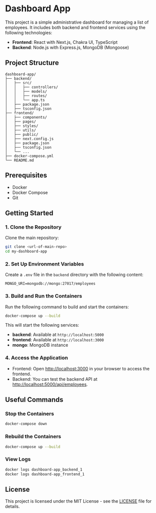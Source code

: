 # Dashboard App

This project is a simple administrative dashboard for managing a list of employees. It includes both backend and frontend services using the following technologies:
- **Frontend**: React with Next.js, Chakra UI, TypeScript
- **Backend**: Node.js with Express.js, MongoDB (Mongoose)

## Project Structure

```
dashboard-app/
├── backend/
│   ├── src/
│   │   ├── controllers/
│   │   ├── models/
│   │   ├── routes/
│   │   └── app.ts
│   ├── package.json
│   ├── tsconfig.json
├── frontend/
│   ├── components/
│   ├── pages/
│   ├── styles/
│   ├── utils/
│   ├── public/
│   ├── next.config.js
│   ├── package.json
│   ├── tsconfig.json
│   └── ...
├── docker-compose.yml
└── README.md
```

## Prerequisites

- Docker
- Docker Compose
- Git

## Getting Started

### 1. Clone the Repository

Clone the main repository:

```sh
git clone <url-of-main-repo>
cd my-dashboard-app
```

### 2. Set Up Environment Variables

Create a `.env` file in the `backend` directory with the following content:

```env
MONGO_URI=mongodb://mongo:27017/employees
```

### 3. Build and Run the Containers

Run the following command to build and start the containers:

```sh
docker-compose up --build
```

This will start the following services:
- **backend**: Available at `http://localhost:5000`
- **frontend**: Available at `http://localhost:3000`
- **mongo**: MongoDB instance

### 4. Access the Application

- Frontend: Open [http://localhost:3000](http://localhost:3000) in your browser to access the frontend.
- Backend: You can test the backend API at [http://localhost:5000/api/employees](http://localhost:5000/api/employees).

## Useful Commands

### Stop the Containers

```sh
docker-compose down
```

### Rebuild the Containers

```sh
docker-compose up --build
```

### View Logs

```sh
docker logs dashboard-app_backend_1
docker logs dashboard-app_frontend_1
```

## License

This project is licensed under the MIT License - see the [LICENSE](LICENSE) file for details.
